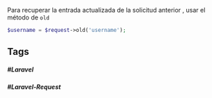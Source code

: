 Para recuperar la entrada actualizada de la solicitud anterior , usar el método de `old`

```php
$username = $request->old('username');
```
## Tags

##### #Laravel
##### #Laravel-Request